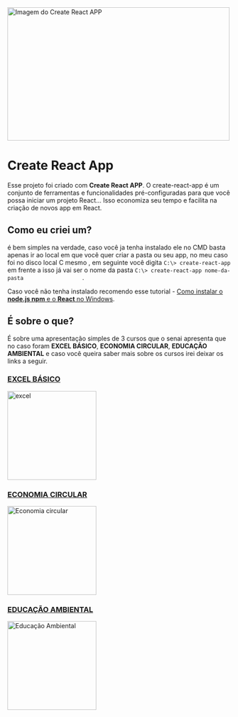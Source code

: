 <img src="https://user-images.githubusercontent.com/71887974/110979928-07fd7d00-8344-11eb-8849-82c182dda7b3.png" alt="Imagem do Create React APP" width="500" height="300"/>


# Create React App

Esse projeto foi criado com **Create React APP**. O create-react-app é um conjunto de ferramentas e funcionalidades pré-configuradas para que você possa iniciar um projeto React... Isso economiza seu tempo e facilita na criação de novos app em React.

## Como eu criei um?

é bem simples na verdade, caso você ja tenha instalado ele no CMD basta apenas ir ao local em que você quer criar a pasta ou seu app, no meu caso foi no disco local C mesmo , em seguinte você digita ``` C:\> create-react-app                ``` em frente a isso já vai ser o nome da pasta ``` C:\> create-react-app nome-da-pasta                   ``` .

Caso você não tenha instalado recomendo esse tutorial - [Como instalar o **node.js npm** e o **React** no Windows](https://www.devmedia.com.br/como-instalar-o-node-js-npm-e-o-react-no-windows/40329).

## É sobre o que?

É sobre uma apresentação simples de 3 cursos que o senai apresenta que no caso foram **EXCEL BÁSICO**, **ECONOMIA CIRCULAR**, **EDUCAÇÃO AMBIENTAL** e caso você queira saber mais sobre os cursos irei deixar os links a seguir.

### [EXCEL BÁSICO](https://suicobrasileira.sp.senai.br/curso/92632/115/excel-basico)
<img src="https://s2.glbimg.com/caJWl-XvrSgaNHs43wCc4VflPH0=/0x0:620x336/984x0/smart/filters:strip_icc()/s.glbimg.com/po/tt2/f/original/2018/05/24/excel-excel-kommentare-drucken-excel-vba-function-mehrere-rckgabewerte.jpg" alt="excel" width="200"/>

### [ECONOMIA CIRCULAR](https://suicobrasileira.sp.senai.br/curso/90950/115/economia-circular)
<img src="https://cdn4.ecycle.com.br/cache/images/2020-07/50-650-economia-circular-pb.jpg" alt="Economia circular" width="200"/>

### [EDUCAÇÃO AMBIENTAL](https://suicobrasileira.sp.senai.br/curso/78391/115/competencia-transversal-educacao-ambiental)
<img src="https://sinergiaengenharia.com.br/wp-content/uploads/2019/01/educacao-ambiental-sinergia-engenharia-de-meio-ambiente.png" alt="Educação Ambiental" width="200"/>
